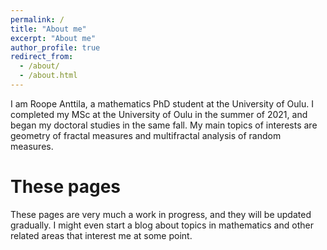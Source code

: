 ```yaml
---
permalink: /
title: "About me"
excerpt: "About me"
author_profile: true
redirect_from: 
  - /about/
  - /about.html
---
```


I am Roope Anttila, a mathematics PhD student at the University of Oulu. I completed my MSc at the University of Oulu in the summer of 2021, and began my doctoral studies in the same fall. My main topics of interests are geometry of fractal measures and multifractal analysis of random measures.

These pages
======
These pages are very much a work in progress, and they will be updated gradually. I might even start a blog about topics in mathematics and other related areas that interest me at some point.